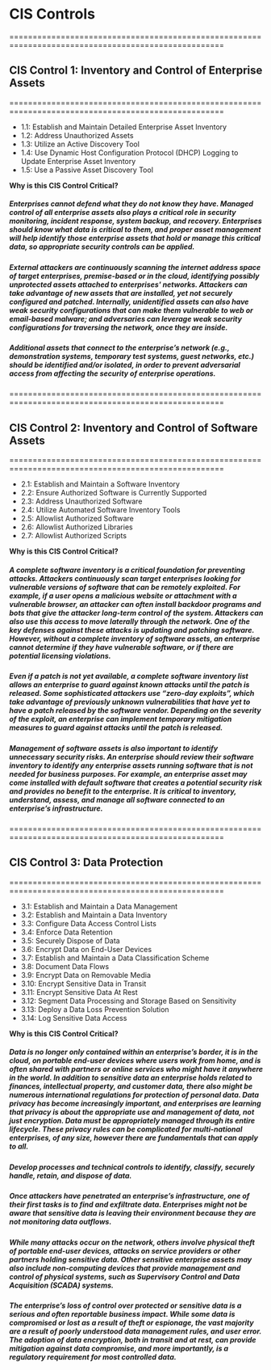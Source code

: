 # CIS Controls

====================================================================================================
## CIS Control 1: Inventory and Control of Enterprise Assets
====================================================================================================

   - 1.1: Establish and Maintain Detailed Enterprise Asset Inventory
   - 1.2: Address Unauthorized Assets
   - 1.3: Utilize an Active Discovery Tool
   - 1.4: Use Dynamic Host Configuration Protocol (DHCP) Logging to Update Enterprise Asset Inventory
   - 1.5: Use a Passive Asset Discovery Tool

**Why is this CIS Control Critical?**

##### Enterprises cannot defend what they do not know they have. Managed control of all enterprise assets also plays a critical role in security monitoring, incident response, system backup, and recovery. Enterprises should know what data is critical to them, and proper asset management will help identify those enterprise assets that hold or manage this critical data, so appropriate security controls can be applied. 

##### External attackers are continuously scanning the internet address space of target enterprises, premise-based or in the cloud, identifying possibly unprotected assets attached to enterprises' networks. Attackers can take advantage of new assets that are installed, yet not securely configured and patched. Internally, unidentified assets can also have weak security configurations that can make them vulnerable to web or email-based malware; and adversaries can leverage weak security configurations for traversing the network, once they are inside.

##### Additional assets that connect to the enterprise’s network (e.g., demonstration systems, temporary test systems, guest networks, etc.) should be identified and/or isolated, in order to prevent adversarial access from affecting the security of enterprise operations.

====================================================================================================
## CIS Control 2: Inventory and Control of Software Assets
====================================================================================================

   - 2.1: Establish and Maintain a Software Inventory
   - 2.2: Ensure Authorized Software is Currently Supported
   - 2.3: Address Unauthorized Software
   - 2.4: Utilize Automated Software Inventory Tools
   - 2.5: Allowlist Authorized Software
   - 2.6: Allowlist Authorized Libraries
   - 2.7: Allowlist Authorized Scripts

**Why is this CIS Control Critical?**

##### A complete software inventory is a critical foundation for preventing attacks. Attackers continuously scan target enterprises looking for vulnerable versions of software that can be remotely exploited. For example, if a user opens a malicious website or attachment with a vulnerable browser, an attacker can often install backdoor programs and bots that give the attacker long-term control of the system. Attackers can also use this access to move laterally through the network. One of the key defenses against these attacks is updating and patching software. However, without a complete inventory of software assets, an enterprise cannot determine if they have vulnerable software, or if there are potential licensing violations.

##### Even if a patch is not yet available, a complete software inventory list allows an enterprise to guard against known attacks until the patch is released. Some sophisticated attackers use “zero-day exploits”, which take advantage of previously unknown vulnerabilities that have yet to have a patch released by the software vendor. Depending on the severity of the exploit, an enterprise can implement temporary mitigation measures to guard against attacks until the patch is released.

##### Management of software assets is also important to identify unnecessary security risks. An enterprise should review their software inventory to identify any enterprise assets running software that is not needed for business purposes. For example, an enterprise asset may come installed with default software that creates a potential security risk and provides no benefit to the enterprise. It is critical to inventory, understand, assess, and manage all software connected to an enterprise’s infrastructure.

====================================================================================================
## CIS Control 3: Data Protection
====================================================================================================

   - 3.1: Establish and Maintain a Data Management
   - 3.2: Establish and Maintain a Data Inventory
   - 3.3: Configure Data Access Control Lists
   - 3.4: Enforce Data Retention
   - 3.5: Securely Dispose of Data
   - 3.6: Encrypt Data on End-User Devices
   - 3.7: Establish and Maintain a Data Classification Scheme
   - 3.8: Document Data Flows
   - 3.9: Encrypt Data on Removable Media
   - 3.10: Encrypt Sensitive Data in Transit
   - 3.11: Encrypt Sensitive Data At Rest
   - 3.12: Segment Data Processing and Storage Based on Sensitivity
   - 3.13: Deploy a Data Loss Prevention Solution
   - 3.14: Log Sensitive Data Access

**Why is this CIS Control Critical?**

##### Data is no longer only contained within an enterprise’s border, it is in the cloud, on portable end-user devices where users work from home, and is often shared with partners or online services who might have it anywhere in the world. In addition to sensitive data an enterprise holds related to finances, intellectual property, and customer data, there also might be numerous international regulations for protection of personal data. Data privacy has become increasingly important, and enterprises are learning that privacy is about the appropriate use and management of data, not just encryption. Data must be appropriately managed through its entire lifecycle. These privacy rules can be complicated for multi-national enterprises, of any size, however there are fundamentals that can apply to all.

##### Develop processes and technical controls to identify, classify, securely handle, retain, and dispose of data.

##### Once attackers have penetrated an enterprise’s infrastructure, one of their first tasks is to find and exfiltrate data. Enterprises might not be aware that sensitive data is leaving their environment because they are not monitoring data outflows.

##### While many attacks occur on the network, others involve physical theft of portable end-user devices, attacks on service providers or other partners holding sensitive data. Other sensitive enterprise assets may also include non-computing devices that provide management and control of physical systems, such as Supervisory Control and Data Acquisition (SCADA) systems.

##### The enterprise’s loss of control over protected or sensitive data is a serious and often reportable business impact. While some data is compromised or lost as a result of theft or espionage, the vast majority are a result of poorly understood data management rules, and user error. The adoption of data encryption, both in transit and at rest, can provide mitigation against data compromise, and more importantly, is a regulatory requirement for most controlled data.
